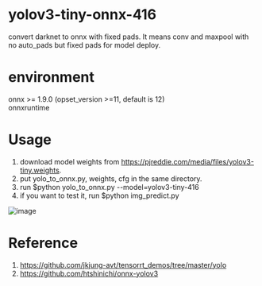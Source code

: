 # yolov3-tiny-onnx-416
convert darknet to onnx with fixed pads.
It means conv and maxpool with no auto_pads but fixed pads for model deploy.
# environment
onnx >= 1.9.0 (opset_version >=11, default is 12)  
onnxruntime
# Usage
1. download model weights from https://pjreddie.com/media/files/yolov3-tiny.weights.
2. put yolo_to_onnx.py, weights, cfg in the same directory.
3. run $python yolo_to_onnx.py --model=yolov3-tiny-416
4. if you want to test it, run $python img_predict.py    

![image](https://user-images.githubusercontent.com/107376080/211469353-af4cbe8b-9311-4d04-8f27-3810092d8465.png)

# Reference
1. https://github.com/jkjung-avt/tensorrt_demos/tree/master/yolo
2. https://github.com/htshinichi/onnx-yolov3
